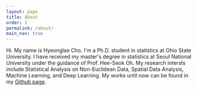 ```yaml
---
layout: page
title: About
order: 2
permalink: /about/
main_nav: true
---
```


<!--
![alt text]({{ site.baseurl }}/assets/profile-placeholder.gif "Profile Picture"){:.profile}
-->

Hi. My name is Hyeonglae Cho. I'm a Ph.D. student in statistics at Ohio State University. I have received my master's degree in statistics at Seoul National University under the guidance of Prof. Hee-Seok Oh. My research intersts include Statistical Analysis on Non-Euclidean Data, Spatial Data Analysis, Machine Learning, and Deep Learning. My works until now can be found in my [Github page][HyeonglaeCho-github].

[HyeonglaeCho-github]: https://github.com/Hyeonglae-Cho

<!--
Centrarium is a custom theme for Jekyll, made by [Ben Centra][bencentra] for his own blog. He'd be humbled if you liked it enough to use it as well! Installation and configuration instructions can be found in the [GitHub repository](https://github.com/bencentra/centrarium).

This page is a good place to write about yourself, your project, your product, or whatever it is your site is for. You can replace the image above, or you can get rid of it entirely. 

You can find out more info about customizing your Jekyll theme, as well as basic Jekyll usage documentation at [jekyllrb.com](http://jekyllrb.com/). And you can find the source code for Jekyll at [github.com/jekyll/jekyll](https://github.com/jekyll/jekyll)

[centrarium]: https://github.com/bencentra/centrarium
[bencentra]: http://bencentra.com
[jekyll]: https://github.com/jekyll/jekyll
-->
